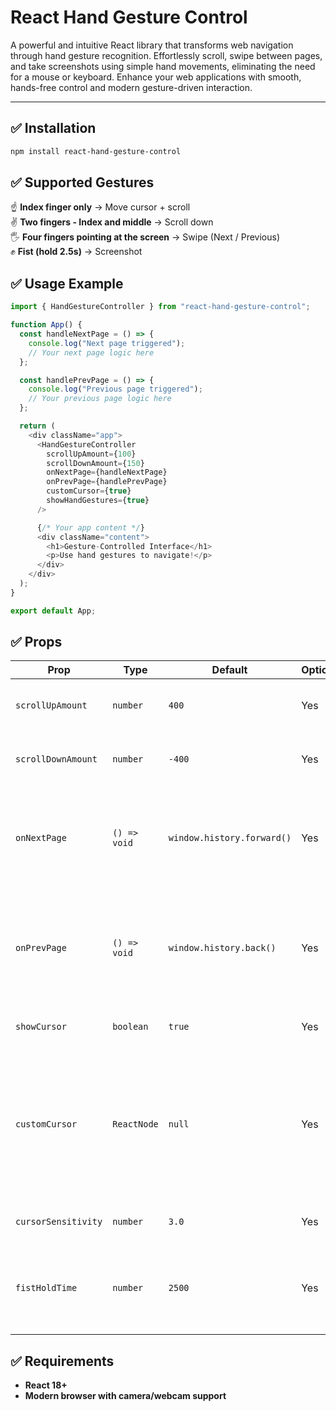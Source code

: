 # React Hand Gesture Control

A powerful and intuitive React library that transforms web navigation through hand gesture recognition. Effortlessly scroll, swipe between pages, and take screenshots using simple hand movements, eliminating the need for a mouse or keyboard. Enhance your web applications with smooth, hands-free control and modern gesture-driven interaction.

---

## ✅ Installation

```bash
npm install react-hand-gesture-control
```

## ✅ Supported Gestures

☝️ **Index finger only** → Move cursor + scroll  
✌️ **Two fingers - Index and middle** → Scroll down  
🖐 **Four fingers pointing at the screen** → Swipe (Next / Previous)  
✊ **Fist (hold 2.5s)** → Screenshot

## ✅ Usage Example

```js
import { HandGestureController } from "react-hand-gesture-control";

function App() {
  const handleNextPage = () => {
    console.log("Next page triggered");
    // Your next page logic here
  };

  const handlePrevPage = () => {
    console.log("Previous page triggered");
    // Your previous page logic here
  };

  return (
    <div className="app">
      <HandGestureController
        scrollUpAmount={100}
        scrollDownAmount={150}
        onNextPage={handleNextPage}
        onPrevPage={handlePrevPage}
        customCursor={true}
        showHandGestures={true}
      />

      {/* Your app content */}
      <div className="content">
        <h1>Gesture-Controlled Interface</h1>
        <p>Use hand gestures to navigate!</p>
      </div>
    </div>
  );
}

export default App;
```

## ✅ Props

| Prop                | Type         | Default                    | Optional | Description                                                                                                             |
| ------------------- | ------------ | -------------------------- | -------- | ----------------------------------------------------------------------------------------------------------------------- |
| `scrollUpAmount`    | `number`     | `400`                      | Yes      | Amount of pixels to scroll up per gesture.                                                                              |
| `scrollDownAmount`  | `number`     | `-400`                     | Yes      | Amount of pixels to scroll down per gesture.                                                                            |
| `onNextPage`        | `() => void` | `window.history.forward()` | Yes      | Triggered on next page gesture. Defaults to navigating forward in browser history.                                      |
| `onPrevPage`        | `() => void` | `window.history.back()`    | Yes      | Triggered on previous page gesture. Defaults to navigating backward in browser history.                                 |
| `showCursor`        | `boolean`    | `true`                     | Yes      | Show or hide the custom cursor.                                                                                         |
| `customCursor`      | `ReactNode`  | `null`                     | Yes      | A custom React element (e.g., `<div>` or icon) to render as the gesture cursor. Works only when showCursor prop is true |
| `cursorSensitivity` | `number`     | `3.0`                      | Yes      | Use to handle cursor speed                                                                                              |
| `fistHoldTime`      | `number`     | `2500`                     | Yes      | Duration (in milliseconds) the fist must be held before triggering a screenshot.                                        |

## ✅ Requirements

- **React 18+**
- **Modern browser with camera/webcam support**

